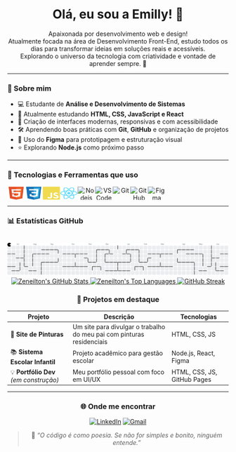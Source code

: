 <h1 align="center">Olá, eu sou a Emilly! 👋</h1>

<p align="center">
  Apaixonada por desenvolvimento web e design! <br>
  Atualmente focada na área de Desenvolvimento Front-End, estudo todos os dias para transformar ideias em soluções reais e acessíveis. <br>
  Explorando o universo da tecnologia com criatividade e vontade de aprender sempre. 🚀
</p>

---

### 📌 Sobre mim

- 💻 Estudante de **Análise e Desenvolvimento de Sistemas**
- 🚀 Atualmente estudando **HTML, CSS, JavaScript e React**
- 🌱 Criação de interfaces modernas, responsivas e com acessibilidade
- 🛠️ Aprendendo boas práticas com **Git**, **GitHub** e organização de projetos
- 🎨 Uso do **Figma** para prototipagem e estruturação visual
- ⭐ Explorando **Node.js** como próximo passo

---

### 🚀 Tecnologias e Ferramentas que uso

<div align="center" style="display: flex; gap: 10; flex-wrap: wrap;">
  
 <img align="center" alt="HTML" height="30" width="40" src="https://raw.githubusercontent.com/devicons/devicon/master/icons/html5/html5-original.svg">
  <img align="center" alt="CSS" height="30" width="40" src="https://raw.githubusercontent.com/devicons/devicon/master/icons/css3/css3-original.svg">
  <img align="center" alt="JS" height="30" width="40" src="https://raw.githubusercontent.com/devicons/devicon/master/icons/javascript/javascript-plain.svg">
  <img align="center" alt="React" height="30" width="40" src="https://raw.githubusercontent.com/devicons/devicon/master/icons/react/react-original.svg">
  <img align="center" alt="Nodejs" height="30" width="40" src="https://cdn.jsdelivr.net/gh/devicons/devicon/icons/nodejs/nodejs-original.svg">
  <img align="center" alt="VSCode" height="30" width="40" src="https://cdn.jsdelivr.net/gh/devicons/devicon/icons/vscode/vscode-original.svg">
  <img align="center" alt="Git" height="30" width="40" src="https://cdn.jsdelivr.net/gh/devicons/devicon/icons/git/git-original.svg">
  <img align="center" alt="GitHub" height="30" width="40" src="https://cdn.jsdelivr.net/gh/devicons/devicon/icons/github/github-original.svg">
  <img align="center" alt="Figma" height="30" width="40" src="https://cdn.jsdelivr.net/gh/devicons/devicon/icons/figma/figma-original.svg">

</div>

---

### 📊 Estatísticas GitHub
 <br>
  <div align="center">
  <picture>
    <source media="(prefers-color-scheme: dark)" srcset="https://raw.githubusercontent.com/raffa-n/raffa-n/output/pacman-contribution-graph-dark.svg">
    <source media="(prefers-color-scheme: light)" srcset="https://raw.githubusercontent.com/raffa-n/raffa-n/output/pacman-contribution-graph.svg">
    <img alt="pacman contribution graph" src="https://raw.githubusercontent.com/raffa-n/raffa-n/output/pacman-contribution-graph.svg">
  </picture>
  <br>

  <a href="https://github.com/raffa-n">
    <img height="150px" src="https://github-readme-stats.vercel.app/api?username=leonidas-alt&show_icons=true&theme=radical&hide_border=true" alt="Zeneilton's GitHub Stats" />
    <img height="150px" src="https://github-readme-stats.vercel.app/api/top-langs/?username=leonidas-alt&layout=compact&theme=radical&hide_border=true" alt="Zeneilton's Top Languages" />
    <img height="150px" src="https://streak-stats.demolab.com?user=leonidas-alt&theme=radical&hide_border=true" alt="GitHub Streak" />
  </a>

### 📁 Projetos em destaque

| Projeto | Descrição | Tecnologias |
|--------|------------|--------------|
| 🎨 **Site de Pinturas** | Um site para divulgar o trabalho do meu pai com pinturas residenciais | HTML, CSS, JS |
| 📚 **Sistema Escolar Infantil** | Projeto acadêmico para gestão escolar | Node.js, React, Figma |
| 💡 **Portfólio Dev** *(em construção)* | Meu portfólio pessoal com foco em UI/UX | HTML, CSS, JS, GitHub Pages |

---

### 🌐 Onde me encontrar

<div align="center">
  
[![LinkedIn](https://img.shields.io/badge/-LinkedIn-0e76a8?style=for-the-badge&logo=linkedin&logoColor=white)](https://www.linkedin.com/in/emilly-santos-a52198281/)
[![Gmail](https://img.shields.io/badge/-Email-D14836?style=for-the-badge&logo=gmail&logoColor=white)](mailto:emysant04@gmail.com)

</div> 


> 💬 *“O código é como poesia. Se não for simples e bonito, ninguém entende.”*

